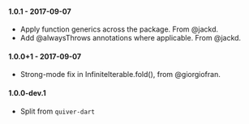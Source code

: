 #### 1.0.1 - 2017-09-07
  * Apply function generics across the package. From @jackd.
  * Add @alwaysThrows annotations where applicable. From @jackd.

#### 1.0.0+1 - 2017-09-07
  * Strong-mode fix in InfiniteIterable.fold(), from @giorgiofran.

#### 1.0.0-dev.1
  * Split from `quiver-dart`
